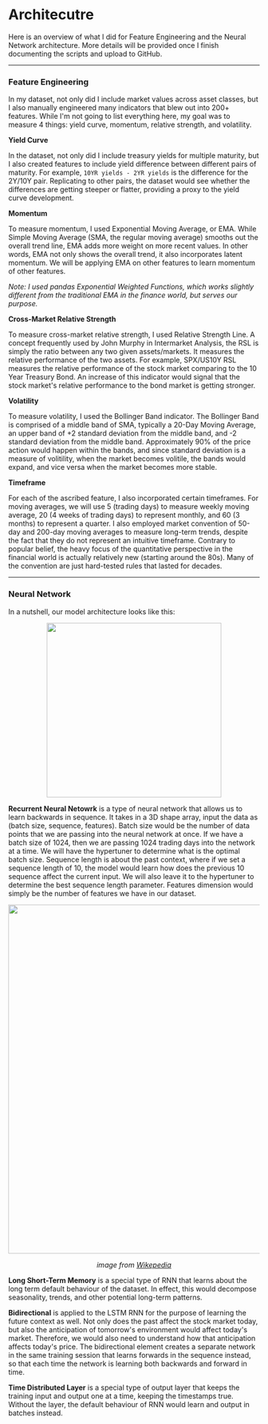 # **Architecutre**

Here is an overview of what I did for Feature Engineering and the Neural Network architecture. More details will be provided once I finish documenting the scripts and upload to GitHub. 

---
### **Feature Engineering**
In my dataset, not only did I include market values across asset classes, but I also manually engineered many indicators that blew out into 200+ features. While I'm not going to list everything here, my goal was to measure 4 things: yield curve, momentum, relative strength, and volatility.

**Yield Curve**

In the dataset, not only did I include treasury yields for multiple maturity, but I also created features to include yield difference between different pairs of maturity. For example, `10YR yields - 2YR yields` is the difference for the 2Y/10Y pair. Replicating to other pairs, the dataset would see whether the differences are getting steeper or flatter, providing a proxy to the yield curve development.

**Momentum**

To measure momentum, I used Exponential Moving Average, or EMA. While Simple Moving Average (SMA, the regular moving average) smooths out the overall trend line, EMA adds more weight on more recent values. In other words, EMA not only shows the overall trend, it also incorporates latent momentum. We will be applying EMA on other features to learn momentum of other features.

*Note: I used pandas Exponential Weighted Functions, which works slightly different from the traditional EMA in the finance world, but serves our purpose.*

**Cross-Market Relative Strength**

To measure cross-market relative strength, I used Relative Strength Line. A concept frequently used by John Murphy in Intermarket Analysis, the RSL is simply the ratio between any two given assets/markets. It measures the relative performance of the two assets. For example, SPX/US10Y RSL measures the relative performance of the stock market comparing to the 10 Year Treasury Bond. An increase of this indicator would signal that the stock market's relative performance to the bond market is getting stronger.

**Volatility**

To measure volatility, I used the Bollinger Band indicator. The Bollinger Band is comprised of a middle band of SMA, typically a 20-Day Moving Average, an upper band of +2 standard deviation from the middle band, and -2 standard deviation from the middle band. Approximately 90% of the price action would happen within the bands, and since standard deviation is a measure of volitility, when the market becomes volitile, the bands would expand, and vice versa when the market becomes more stable.

**Timeframe**

For each of the ascribed feature, I also incorporated certain timeframes. For moving averages, we will use 5 (trading days) to measure weekly moving average, 20 (4 weeks of trading days) to represent monthly, and 60 (3 months) to represent a quarter. I also employed market convention of 50-day and 200-day moving averages to measure long-term trends, despite the fact that they do not represent an intuitive timeframe. Contrary to popular belief, the heavy focus of the quantitative perspective in the financial world is actually relatively new (starting around the 80s). Many of the convention are just hard-tested rules that lasted for decades.

---
### **Neural Network**

In a nutshell, our model architecture looks like this:

<div>
<Center>
<img src="https://imgur.com/mUESztw.png" height=350>
</div>

**Recurrent Neural Netowrk** is a type of neural network that allows us to learn backwards in sequence. It takes in a 3D shape array, input the data as (batch size, sequence, features). Batch size would be the number of data points that we are passing into the neural network at once. If we have a batch size of 1024, then we are passing 1024 trading days into the network at a time. We will have the hypertuner to determine what is the optimal batch size. Sequence length is about the past context, where if we set a sequence length of 10, the model would learn how does the previous 10 sequence affect the current input. We will also leave it to the hypertuner to determine the best sequence length parameter. Features dimension would simply be the number of features we have in our dataset.
<div>
<Center>
<img src="https://upload.wikimedia.org/wikipedia/commons/thumb/b/b5/Recurrent_neural_network_unfold.svg/2880px-Recurrent_neural_network_unfold.svg.png" width=700>
</div>
<div>
<Center>

*image from [Wikepedia](https://en.wikipedia.org/wiki/Recurrent_neural_network#/media/File:Recurrent_neural_network_unfold.svg)*
</div>

**Long Short-Term Memory** is a special type of RNN that learns about the long term default behaviour of the dataset. In effect, this would decompose seasonality, trends, and other potential long-term patterns. 

**Bidirectional** is applied to the LSTM RNN for the purpose of learning the future context as well. Not only does the past affect the stock market today, but also the anticipation of tomorrow's environment would affect today's market. Therefore, we would also need to understand how that anticipation affects today's price. The bidirectional element creates a separate network in the same training session that learns forwards in the sequence instead, so that each time the network is learning both backwards and forward in time. 

**Time Distributed Layer** is a special type of output layer that keeps the training input and output one at a time, keeping the timestamps true. Without the layer, the default behaviour of RNN would learn and output in batches instead. 

